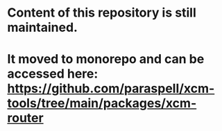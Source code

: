 # Content of this repository is still maintained.
# It moved to monorepo and can be accessed here: https://github.com/paraspell/xcm-tools/tree/main/packages/xcm-router

